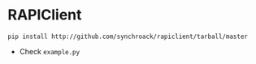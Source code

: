 # RAPIClient

```
pip install http://github.com/synchroack/rapiclient/tarball/master
```

* Check `example.py`